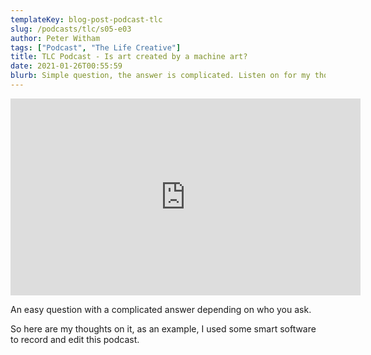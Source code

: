 ```yaml
---
templateKey: blog-post-podcast-tlc
slug: /podcasts/tlc/s05-e03
author: Peter Witham
tags: ["Podcast", "The Life Creative"]
title: TLC Podcast - Is art created by a machine art?
date: 2021-01-26T00:55:59
blurb: Simple question, the answer is complicated. Listen on for my thoughts and conclusions.
---
```


<iframe width="560" height="315" src="https://www.youtube.com/embed/uUnWxXEapGM" frameborder="0" allow="accelerometer; autoplay; clipboard-write; encrypted-media; gyroscope; picture-in-picture" allowfullscreen></iframe>

An easy question with a complicated answer depending on who you ask.

So here are my thoughts on it, as an example, I used some smart software to record and edit this podcast.